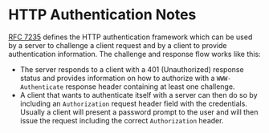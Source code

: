 # HTTP Authentication Notes

[RFC 7235] defines the HTTP authentication framework which can be used by a server to challenge a client request and by a client to provide authentication information. The challenge and response flow works like this:
- The server responds to a client with a 401 (Unauthorized) response status and provides information on how to authorize with a `WWW-Authenticate` response header containing at least one challenge.
- A client that wants to authenticate itself with a server can then do so by including an `Authorization` request header field with the credentials. Usually a client will present a password prompt to the user and will then issue the request including the correct `Authorization` header.


[rfc 7235]: https://tools.ietf.org/html/rfc7235
